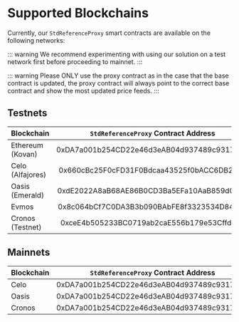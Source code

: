 <!--
order: 3
-->

# Supported Blockchains

Currently, our `StdReferenceProxy` smart contracts are available on the following networks:

::: warning
We recommend experimenting with using our solution on a test network first before proceeding to mainnet.
:::

::: warning
Please ONLY use the proxy contract as in the case that the base contract is updated, the proxy contract will always point to the correct base contract and show the most updated price feeds.
:::

## Testnets

| Blockchain       |    `StdReferenceProxy` Contract Address    |                                                      Explorer                                                      |
| ---------------- | :----------------------------------------: | :----------------------------------------------------------------------------------------------------------------: |
| Ethereum (Kovan) | 0xDA7a001b254CD22e46d3eAB04d937489c93174C3 |               [link](https://kovan.etherscan.io/address/0xDA7a001b254CD22e46d3eAB04d937489c93174C3)                |
| Celo (Alfajores) | 0x660cBc25F0cFD31F0Bdcaa43525f0bACC6DB2ABc |      [link](https://alfajores-blockscout.celo-testnet.org/address/0x660cBc25F0cFD31F0Bdcaa43525f0bACC6DB2ABc)      |
| Oasis (Emerald)  | 0xdE2022A8aB68AE86B0CD3Ba5EFa10AaB859d0293 | [link](https://testnet.explorer.emerald.oasis.dev/address/0xdE2022A8aB68AE86B0CD3Ba5EFa10AaB859d0293/transactions) |
| Evmos            | 0x8c064bCf7C0DA3B3b090BAbFE8f3323534D84d68 |           [link](https://evm.evmos.dev/address/0x8c064bCf7C0DA3B3b090BAbFE8f3323534D84d68/transactions)            |
| Cronos (Testnet) | 0xceE4b505233BC0719ab2caE556b179e53Cffd3Aa |    [link](https://cronos.org/explorer/testnet3/address/0xceE4b505233BC0719ab2caE556b179e53Cffd3Aa/transactions)    |

## Mainnets

| Blockchain |    `StdReferenceProxy` Contract Address    |                                                  Explorer                                                  |
| ---------- | :----------------------------------------: | :--------------------------------------------------------------------------------------------------------: |
| Celo       | 0xDA7a001b254CD22e46d3eAB04d937489c93174C3 |            [link](https://explorer.celo.org/address/0xDA7a001b254CD22e46d3eAB04d937489c93174C3)            |
| Oasis      | 0xDA7a001b254CD22e46d3eAB04d937489c93174C3 | [link](https://explorer.emerald.oasis.dev/address/0xDA7a001b254CD22e46d3eAB04d937489c93174C3/transactions) |
| Cronos     | 0xDA7a001b254CD22e46d3eAB04d937489c93174C3 |              [link](https://cronoscan.com/address/0xDA7a001b254CD22e46d3eAB04d937489c93174C3)              |
